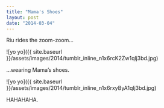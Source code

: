 ```yaml
---
title: "Mama's Shoes"
layout: post
date: "2014-03-04"
---
```


Riu rides the zoom-zoom…

![yo yo]({{ site.baseurl }}/assets/images/2014/tumblr_inline_n1x6rcK2Zw1qlj3bd.jpg)

…wearing Mama’s shoes.

![yo yo]({{ site.baseurl }}/assets/images/2014/tumblr_inline_n1x6rxyByA1qlj3bd.jpg)

HAHAHAHA.
